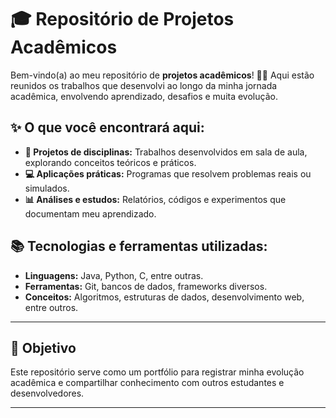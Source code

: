 # 🎓 Repositório de Projetos Acadêmicos  

Bem-vindo(a) ao meu repositório de **projetos acadêmicos**! 🚀📘 Aqui estão reunidos os trabalhos que desenvolvi ao longo da minha jornada acadêmica, envolvendo aprendizado, desafios e muita evolução.  

## ✨ O que você encontrará aqui:  
- **📂 Projetos de disciplinas:** Trabalhos desenvolvidos em sala de aula, explorando conceitos teóricos e práticos.  
- **💻 Aplicações práticas:** Programas que resolvem problemas reais ou simulados.  
- **📊 Análises e estudos:** Relatórios, códigos e experimentos que documentam meu aprendizado.  

## 📚 Tecnologias e ferramentas utilizadas:  
- **Linguagens:** Java, Python, C, entre outras.  
- **Ferramentas:** Git, bancos de dados, frameworks diversos.  
- **Conceitos:** Algoritmos, estruturas de dados, desenvolvimento web, entre outros.  

---

## 🌟 Objetivo  
Este repositório serve como um portfólio para registrar minha evolução acadêmica e compartilhar conhecimento com outros estudantes e desenvolvedores.  

---

